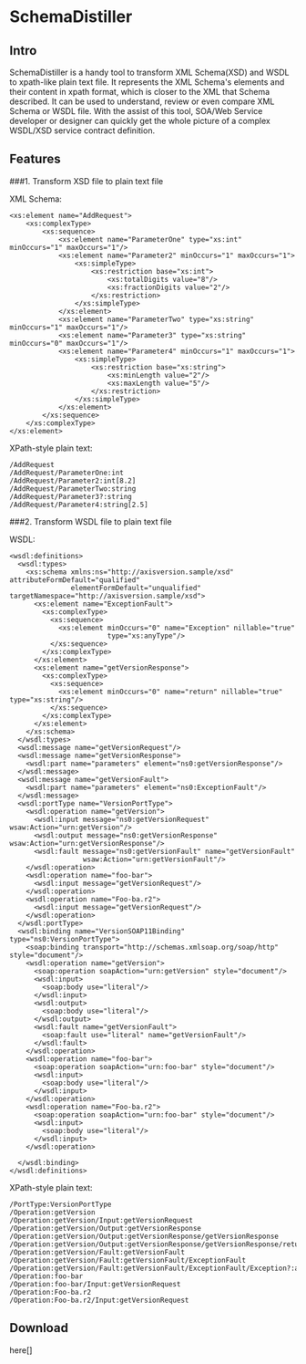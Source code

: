 SchemaDistiller
===========
Intro
-----------
SchemaDistiller is a handy tool to transform XML Schema(XSD) and WSDL to xpath-like plain text file. It represents the XML Schema's elements and their content in xpath format, which is closer to the XML that Schema described. It can be used to understand, review or even compare XML Schema or WSDL file. With the assist of this tool, SOA/Web Service developer or designer can quickly get the whole picture of a complex WSDL/XSD service contract definition. 

Features
-----------
###1. Transform XSD file to plain text file

XML Schema:

	<xs:element name="AddRequest">
		<xs:complexType>
			<xs:sequence>
				<xs:element name="ParameterOne" type="xs:int" minOccurs="1" maxOccurs="1"/>
				<xs:element name="Parameter2" minOccurs="1" maxOccurs="1">
					<xs:simpleType>
						<xs:restriction base="xs:int">
							<xs:totalDigits value="8"/>
							<xs:fractionDigits value="2"/>
						</xs:restriction>
					</xs:simpleType>
				</xs:element>
				<xs:element name="ParameterTwo" type="xs:string" minOccurs="1" maxOccurs="1"/>
				<xs:element name="Parameter3" type="xs:string" minOccurs="0" maxOccurs="1"/>
				<xs:element name="Parameter4" minOccurs="1" maxOccurs="1">
					<xs:simpleType>
						<xs:restriction base="xs:string">
							<xs:minLength value="2"/>
							<xs:maxLength value="5"/>
						</xs:restriction>
					</xs:simpleType>
				</xs:element>
			</xs:sequence>
		</xs:complexType>
	</xs:element>

XPath-style plain text:

	/AddRequest
	/AddRequest/ParameterOne:int
	/AddRequest/Parameter2:int[8.2]
	/AddRequest/ParameterTwo:string
	/AddRequest/Parameter3?:string
	/AddRequest/Parameter4:string[2.5]
	
	
###2. Transform WSDL file to plain text file

WSDL:

	<wsdl:definitions>
	  <wsdl:types>
		<xs:schema xmlns:ns="http://axisversion.sample/xsd" attributeFormDefault="qualified"
				   elementFormDefault="unqualified" targetNamespace="http://axisversion.sample/xsd">
		  <xs:element name="ExceptionFault">
			<xs:complexType>
			  <xs:sequence>
				<xs:element minOccurs="0" name="Exception" nillable="true"
							type="xs:anyType"/>
			  </xs:sequence>
			</xs:complexType>
		  </xs:element>
		  <xs:element name="getVersionResponse">
			<xs:complexType>
			  <xs:sequence>
				<xs:element minOccurs="0" name="return" nillable="true" type="xs:string"/>
			  </xs:sequence>
			</xs:complexType>
		  </xs:element>
		</xs:schema>
	  </wsdl:types>
	  <wsdl:message name="getVersionRequest"/>
	  <wsdl:message name="getVersionResponse">
		<wsdl:part name="parameters" element="ns0:getVersionResponse"/>
	  </wsdl:message>
	  <wsdl:message name="getVersionFault">
		<wsdl:part name="parameters" element="ns0:ExceptionFault"/>
	  </wsdl:message>
	  <wsdl:portType name="VersionPortType">
		<wsdl:operation name="getVersion">
		  <wsdl:input message="ns0:getVersionRequest" wsaw:Action="urn:getVersion"/>
		  <wsdl:output message="ns0:getVersionResponse" wsaw:Action="urn:getVersionResponse"/>
		  <wsdl:fault message="ns0:getVersionFault" name="getVersionFault"
					  wsaw:Action="urn:getVersionFault"/>
		</wsdl:operation>
		<wsdl:operation name="foo-bar">
		  <wsdl:input message="getVersionRequest"/>
		</wsdl:operation>
		<wsdl:operation name="Foo-ba.r2">
		  <wsdl:input message="getVersionRequest"/>
		</wsdl:operation>
	  </wsdl:portType>
	  <wsdl:binding name="VersionSOAP11Binding" type="ns0:VersionPortType">
		<soap:binding transport="http://schemas.xmlsoap.org/soap/http" style="document"/>
		<wsdl:operation name="getVersion">
		  <soap:operation soapAction="urn:getVersion" style="document"/>
		  <wsdl:input>
			<soap:body use="literal"/>
		  </wsdl:input>
		  <wsdl:output>
			<soap:body use="literal"/>
		  </wsdl:output>
		  <wsdl:fault name="getVersionFault">
			<soap:fault use="literal" name="getVersionFault"/>
		  </wsdl:fault>
		</wsdl:operation>
		<wsdl:operation name="foo-bar">
		  <soap:operation soapAction="urn:foo-bar" style="document"/>
		  <wsdl:input>
			<soap:body use="literal"/>
		  </wsdl:input>
		</wsdl:operation>
		<wsdl:operation name="Foo-ba.r2">
		  <soap:operation soapAction="urn:foo-bar" style="document"/>
		  <wsdl:input>
			<soap:body use="literal"/>
		  </wsdl:input>
		</wsdl:operation>

	  </wsdl:binding>
	</wsdl:definitions>

XPath-style plain text:

	/PortType:VersionPortType
	/Operation:getVersion
	/Operation:getVersion/Input:getVersionRequest
	/Operation:getVersion/Output:getVersionResponse
	/Operation:getVersion/Output:getVersionResponse/getVersionResponse
	/Operation:getVersion/Output:getVersionResponse/getVersionResponse/return?:string
	/Operation:getVersion/Fault:getVersionFault
	/Operation:getVersion/Fault:getVersionFault/ExceptionFault
	/Operation:getVersion/Fault:getVersionFault/ExceptionFault/Exception?:anyType
	/Operation:foo-bar
	/Operation:foo-bar/Input:getVersionRequest
	/Operation:Foo-ba.r2
	/Operation:Foo-ba.r2/Input:getVersionRequest
	
Download
----------------
here[]